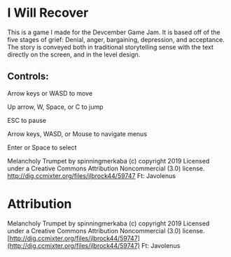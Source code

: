# I Will Recover

This is a game I made for the Devcember Game Jam. It is based off of the five stages of grief: Denial, anger, bargaining, depression, and acceptance. The story is conveyed both in traditional storytelling sense with the text directly on the screen, and in the level design.

## Controls:

Arrow keys or WASD to move

Up arrow, W, Space, or C to jump

ESC to pause

Arrow keys, WASD, or Mouse to navigate menus

Enter or Space to select

Melancholy Trumpet  by spinningmerkaba (c) copyright 2019 Licensed under a Creative Commons Attribution Noncommercial  (3.0) license. http://dig.ccmixter.org/files/jlbrock44/59747 Ft: Javolenus 

# Attribution

Melancholy Trumpet  by spinningmerkaba (c) copyright 2019 Licensed under a Creative Commons Attribution Noncommercial  (3.0) license. [http://dig.ccmixter.org/files/jlbrock44/59747](http://dig.ccmixter.org/files/jlbrock44/59747) Ft: Javolenus